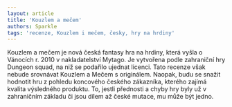 ```yaml
---
layout: article
title: 'Kouzlem a mečem'
authors: Sparkle
tags: 'recenze, Kouzlem i mečem, česky, hry na hrdiny'
---
```


Kouzlem a mečem je nová česká fantasy hra na hrdiny, která vyšla o Vánocích r. 2010 v nakladatelství Mytago. Je vytvořena podle zahraniční hry Dungeon squad, na niž se podařilo ujednat licenci. Tato recenze však nebude srovnávat Kouzlem a Mečem s originálem. Naopak, budu se snažit hodnotit hru z pohledu koncového českého zákazníka, kterého zajímá kvalita výsledného produktu. To, jestli přednosti a chyby hry byly už v zahraničním základu či jsou dílem až české mutace, mu může být jedno.
